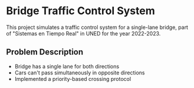 # Bridge Traffic Control System

This project simulates a traffic control system for a single-lane bridge, part of "Sistemas en Tiempo Real" in UNED for the year 2022-2023.

## Problem Description
- Bridge has a single lane for both directions
- Cars can't pass simultaneously in opposite directions
- Implemented a priority-based crossing protocol
